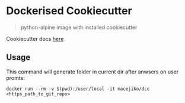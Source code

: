 # Dockerised Cookiecutter

> python-alpine image with installed cookiecutter

Cookiecutter docs [here](https://cookiecutter.readthedocs.io/en/latest/readme.html)

## Usage

This command will generate folder in current dir after anwsers on user promts:

`docker run --rm -v $(pwd):/user/local -it macejiko/dcc <https_path_to_git_repo>`

